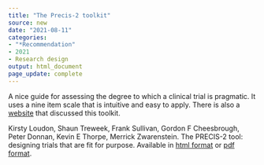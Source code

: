 ```yaml
---
title: "The Precis-2 toolkit"
source: new
date: "2021-08-11"
categories:
- "*Recommendation"
- 2021
- Research design
output: html_document
page_update: complete
---
```


A nice guide for assessing the degree to which a clinical trial is pragmatic. It uses a nine item scale that is intuitive and easy to apply. There is also a [website][lou1] that discussed this toolkit.

<!--more-->

Kirsty Loudon, Shaun Treweek, Frank Sullivan, Gordon F Cheesbrough, Peter Donnan, Kevin E Thorpe, Merrick Zwarenstein. The PRECIS-2 tool: designing trials that are fit for purpose. Available in [html format][lou2] or [pdf format][lou3].

[lou1]: https://www.precis-2.org/Help/Documentation/ToolkitDownload
[lou2]: https://www.bmj.com/content/350/bmj.h2147
[lou3]: https://www.bmj.com/content/350/bmj.h2147.full.pdf

